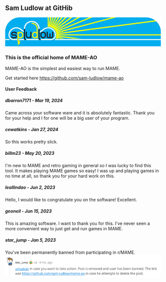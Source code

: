 ## Sam Ludlow at GitHib

![Sam Ludlow at GitHub](https://github.com/sam-ludlow/sam-ludlow/blob/main/sam-ludlow-github.png)

### This is the official home of MAME-AO
MAME-AO is the simplest and easiest way to run MAME.

Get started here https://github.com/sam-ludlow/mame-ao

#### User Feedback

##### dbarron7171 - Mar 19, 2024
Came across your software ware and it is absolutely fantastic. Thank you for your help and I for one will be a big user of your program.

##### cewatkins - Jan 27, 2024
So this works pretty slick.

##### billm23 - May 20, 2023
I'm new to MAME and retro gaming in general so I was lucky to find this tool. It makes playing MAME games so easy! I was up and playing games in no time at all, so thank you for your hard work on this.

##### leallindao - Jun 2, 2023
Hello, I would like to congratulate you on the software! Excellent.

##### geoneil - Jun 15, 2023
This is amazing software. I want to thank you for this. I've never seen a more convenient way to just get and run games in MAME.

##### star_jump - Jan 5, 2023
You've been permanently banned from participating in r/MAME.
![reddit-star-jump](https://github.com/sam-ludlow/sam-ludlow/blob/main/reddit-star-jump.png)
